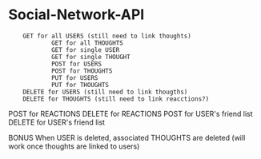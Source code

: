 # Social-Network-API

        GET for all USERS (still need to link thoughts)
                GET for all THOUGHTS
                GET for single USER
                GET for single THOUGHT
                POST for USERS
                POST for THOUGHTS
                PUT for USERS
                PUT for THOUGHTS
        DELETE for USERS (still need to link thougths)
        DELETE for THOUGHTS (still need to link reacctions?)
POST for REACTIONS
DELETE for REACTIONS
                POST for USER's friend list
                DELETE for USER's friend list



BONUS
When USER is deleted, associated THOUGHTS are deleted (will work once thoughts are linked to users)